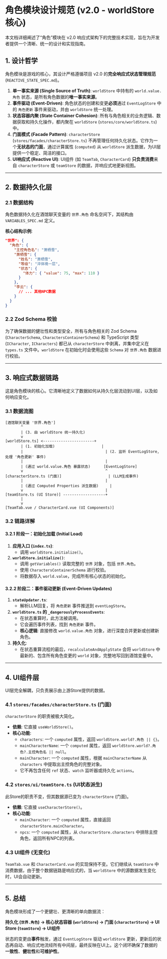 # 角色模块设计规范 (v2.0 - worldStore 核心)

本文档详细阐述了“角色”模块在 v2.0 响应式架构下的完整技术实现，旨在为开发者提供一个清晰、统一的设计和实现指南。

## 1. 设计哲学

角色模块是游戏的核心，其设计严格遵循项目 v2.0 的**完全响应式状态管理规范** (`REACTIVE_STATE_SPEC.md`)。

1.  **单一事实来源 (Single Source of Truth)**: `worldStore` 中持有的 `world.value.角色` 状态，是所有角色数据的**唯一事实来源**。
2.  **事件驱动 (Event-Driven)**: 角色状态的创建和变更**必须**通过 `EventLogStore` 中的 `角色更新` 事件来驱动，并由 `worldStore` 统一处理。
3.  **状态容器内聚 (State Container Cohesion)**: 所有与角色相关的业务逻辑、数据获取和持久化操作，都内聚在 `worldStore` (`stores/core/worldStore.ts`) 中。
4.  **门面模式 (Facade Pattern)**: `characterStore` (`stores/facades/characterStore.ts`) 不再管理任何持久化状态。它作为一个**无状态的门面**，通过计算属性 (`computed`) 从 `worldStore` 派生数据，为UI层提供一个稳定、简洁的接口。
5.  **UI响应式 (Reactive UI)**: UI组件 (如 `TeamTab`, `CharacterCard`) **只负责消费**来自 `characterStore` 或 `teamStore` 的数据，并响应式地更新视图。

---

## 2. 数据持久化层

### 2.1 数据结构

角色数据持久化在酒馆聊天变量的 `世界.角色` 命名空间下，其结构由 `VARIABLES_SPEC.md` 定义。

**核心结构示例**:

```json
"世界": {
  "角色": {
    "主控角色名": "萧栖雪",
    "萧栖雪": {
      "姓名": "萧栖雪",
      "等级": "淬体境一层",
      "状态": {
        "体力": { "value": 75, "max": 110 }
      }
    },
    "李云": {
      // ... 其他NPC数据
    }
  }
}
```

### 2.2 Zod Schema 校验

为了确保数据的健壮性和类型安全，所有与角色相关的 Zod Schema (`CharacterSchema`, `CharactersContainerSchema`) 和 TypeScript 类型 (`ICharacter`, `ICharacters`) 都已从 `characterStore` 中剥离，并集中定义在 `types.ts` 文件中。`worldStore` 在初始化时会使用这些 `Schema` 对 `世界.角色` 数据进行校验。

---

## 3. 响应式数据链路

这是角色模块的核心。它清晰地定义了数据如何从持久化层流动到UI层，以及如何响应变化。

### 3.1 数据流图

```
[酒馆聊天变量 '世界.角色']
       ^
       | (3. 由 worldStore 统一持久化)
       v
[worldStore.ts] <-----------------------+
       | (1. 初始化加载)                     |
       |                                     | (2. 监听 EventLogStore, 处理 '角色更新' 事件)
       |                                     |
       | (通过 world.value.角色 暴露状态)      [EventLogStore]
       v                                     ^
[characterStore.ts (门面)]                     | (LLM生成事件)
       |                                     |
       | (通过 Computed Properties 派生数据)     |
       v                                     |
[teamStore.ts (UI Store)] -------------------+
       |
       v
[TeamTab.vue / CharacterCard.vue (UI Components)]
```

### 3.2 链路详解

#### 3.2.1 阶段一：初始化加载 (Initial Load)

1.  **应用入口 (`index.ts`)**:
    *   调用 `worldStore.initialize()`。
2.  **`worldStore.initialize()`**:
    *   调用 `getVariables()` 读取完整的 `世界` 对象，包括 `世界.角色`。
    *   使用 `CharactersContainerSchema` 进行校验。
    *   将数据存入 `world.value`，完成所有核心状态的初始化。

#### 3.2.2 阶段二：事件驱动更新 (Event-Driven Updates)

1.  **`stateUpdater.ts`**:
    *   解析LLM回复，将 `角色更新` 事件推送到 `eventLogStore`。
2.  **`worldStore.ts` 的 `_dangerouslyProcessEvents`**:
    *   在状态重算时，此方法被调用。
    *   它会遍历事件列表，找到 `角色更新` 事件。
    *   **核心逻辑**: 直接修改 `world.value.角色` 对象，进行深度合并更新或创建新角色。
3.  **持久化**:
    *   在状态重算流程的最后，`recalculateAndApplyState` 会将 `worldStore` 中最新的、包含所有角色变更的 `world` 对象，完整地写回到酒馆变量中。

---

## 4. UI组件层

UI层完全解耦，只负责展示由上游Store提供的数据。

### 4.1 `stores/facades/characterStore.ts` (门面)

`characterStore` 的职责被极大简化。

*   **依赖**: 它直接 `useWorldStore()`。
*   **核心功能**:
    *   `characters`: 一个 `computed` 属性，返回 `worldStore.world?.角色 || {}`。
    *   `mainCharacterName`: 一个 `computed` 属性，返回 `worldStore.world?.角色?.主控角色名 || null`。
    *   `mainCharacter`: 一个 `computed` 属性，根据 `mainCharacterName` 从 `characters` 中提取出主控角色的完整对象。
    *   它不再包含任何 `ref` 状态、`watch` 监听器或持久化 `actions`。

### 4.2 `stores/ui/teamStore.ts` (UI状态派生)

此Store的职责不变，但其数据源已变为 `characterStore` (门面)。

*   **依赖**: 它直接 `useCharacterStore()`。
*   **核心功能**:
    *   `mainCharacter`: 一个 `computed` 属性，直接返回 `characterStore.mainCharacter`。
    *   `npcs`: 一个 `computed` 属性，从 `characterStore.characters` 中排除主控角色，返回所有NPC的列表。

### 4.3 UI组件 (无变化)

`TeamTab.vue` 和 `CharacterCard.vue` 的实现保持不变。它们继续从 `teamStore` 中消费数据，由于整个数据链路是响应式的，当 `worldStore` 中的源数据发生变化时，UI会自动更新。

---

## 5. 总结

角色模块形成了一个更健壮、更清晰的单向数据流：

**持久化 (`世界.角色`) -> 核心状态容器 (`worldStore`) -> 门面 (`characterStore`) -> UI Store (`teamStore`) -> UI组件**

状态的变更由**事件**触发，通过 `EventLogStore` 驱动 `worldStore` 更新，更新后的状态再自动、响应式地流经所有中间层，最终反映在UI上。这个闭环确保了数据的**一致性**、**健壮性**和**可维护性**。
